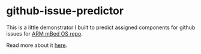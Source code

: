 # github-issue-predictor

This is a little demonstrator I built to predict assigned components for github issues for [ARM mBed OS repo](https://github.com/ARMmbed/mbed-os).

Read more about it [here](https://swenotes.wordpress.com/2018/06/12/predicting-issue-categories-on-github/).